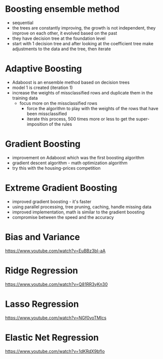 # Boosting ensemble method
- sequential
- the trees are constantly improving, the growth is not independent, they improve on each other, it evolved based on the past
- they have decision tree at the foundation level
- start with 1 decision tree and after looking at the coefficient tree make adjustments to the data and the tree, then iterate

# Adaptive Boosting
- Adaboost is an ensemble method based on decision trees
- model 1 is created (iteration 1)
- increase the weights of missclassified rows and duplicate them in the training data
    - focus more on the missclassified rows
        - force the algorithm to play with the weights of the rows that have been missclassified
        - iterate this process, 500 times more or less to get the super-imposition of the rules

# Gradient Boosting
- improvement on Adaboost which was the first boosting algorithm
- gradient descent algorithm - math optimization algorithm
- try this with the housing-prices competition

# Extreme Gradient Boosting
- improved gradient boosting - it's faster
- using parallel processing, tree pruning, caching, handle missing data
- improved implementation, math is similar to the gradient boosting
- compromise between the speed and the accuracy

# Bias and Variance 
https://www.youtube.com/watch?v=EuBBz3bI-aA

# Ridge Regression
https://www.youtube.com/watch?v=Q81RR3yKn30

# Lasso Regression
https://www.youtube.com/watch?v=NGf0voTMlcs

# Elastic Net Regression
https://www.youtube.com/watch?v=1dKRdX9bfIo